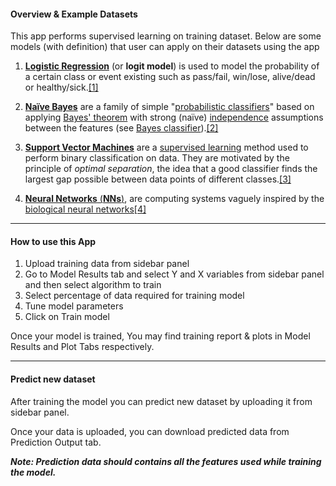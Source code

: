 #### Overview & Example Datasets

This app performs supervised learning on training dataset. Below are some models (with definition) that user can apply on their datasets using the app

1. **<u>Logistic Regression</u>** (or **logit model**) is used to model the probability of a certain class or event existing such as pass/fail, win/lose, alive/dead or healthy/sick.[[1]](https://en.wikipedia.org/wiki/Logistic_regression)

2. **<u>Naïve Bayes</u>** are a family of simple "[probabilistic classifiers](https://en.wikipedia.org/wiki/Probabilistic_classification)" based on applying [Bayes' theorem](https://en.wikipedia.org/wiki/Bayes'_theorem) with strong (naïve) [independence](https://en.wikipedia.org/wiki/Statistical_independence) assumptions between the features (see [Bayes classifier](https://en.wikipedia.org/wiki/Bayes_classifier)).[[2]](https://en.wikipedia.org/wiki/Naive_Bayes_classifier)

3. **<u>Support Vector Machines</u>** are a [supervised learning](https://brilliant.org/wiki/supervised-learning/) method used to perform binary classification on data. They are motivated by the principle of *optimal separation*, the idea that a good classifier finds the largest gap possible between data points of different classes.[[3]](https://brilliant.org/wiki/support-vector-machines/)

4. <u>**Neural Networks** (**NNs**)</u>, are computing systems vaguely inspired by the [biological neural networks](https://en.wikipedia.org/wiki/Biological_neural_network)[[4]](https://en.wikipedia.org/wiki/Artificial_neural_network)

   

------

#### How to use this App

1. Upload training data from sidebar panel
2. Go to Model Results tab and select Y and X variables from sidebar panel and then select algorithm to train
3. Select percentage of data required for training model
4. Tune model parameters
5. Click on Train model 



Once your model is trained, You may find training report & plots in Model Results and Plot Tabs respectively. 

------

#### Predict new dataset

After training the model you can predict new dataset by uploading it from sidebar panel.

Once your data is uploaded, you can download predicted data from Prediction Output tab.

***Note: Prediction data should contains all the features used while training the model.***


